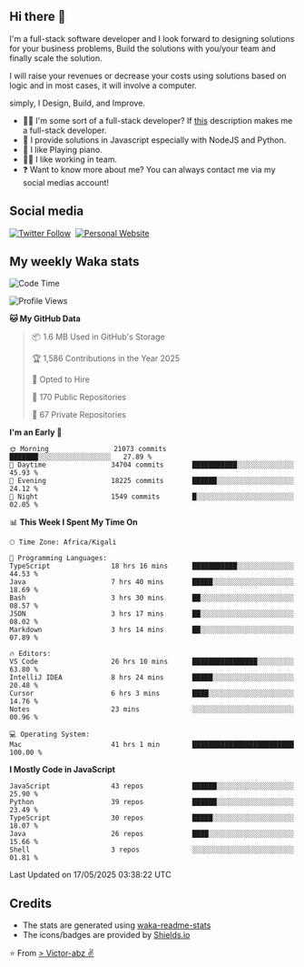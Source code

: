 ## Hi there 👋
I'm a full-stack software developer and I look forward to designing solutions for your business problems, Build the solutions with you/your team and finally scale the solution.

I will raise your revenues or decrease your costs using solutions based on logic and in most cases, it will involve a computer.

simply, I Design, Build, and Improve.

- 👨‍💻 I'm some sort of a full-stack developer? If [this](https://www.w3schools.com/whatis/whatis_fullstack.asp) description makes me a full-stack developer.
- 🌱 I provide solutions in Javascript especially with NodeJS and Python. 
- 🎹 I like Playing piano.
- 👯‍♀️ I like working in team.
- ❓ Want to know more about me? You can always contact me via my social medias account!

## Social media
[![Twitter Follow](https://img.shields.io/twitter/follow/vicky_abz?color=%231DA1F2&label=Twitter&style=for-the-badge&logo=twitter&logoColor=ffffff)](https://twitter.com/vicky_abz)
‎‎ [![Personal Website](https://img.shields.io/static/v1?label=visit&message=victor-abz.com&color=%235F021F&style=for-the-badge)](https://victor-abz.com/)

## My weekly Waka stats
<!--START_SECTION:waka-->
![Code Time](http://img.shields.io/badge/Code%20Time-1%2C575%20hrs%2037%20mins-blue)

![Profile Views](http://img.shields.io/badge/Profile%20Views-0-blue)

**🐱 My GitHub Data** 

> 📦 1.6 MB Used in GitHub's Storage 
 > 
> 🏆 1,586 Contributions in the Year 2025
 > 
> 💼 Opted to Hire
 > 
> 📜 170 Public Repositories 
 > 
> 🔑 67 Private Repositories 
 > 
**I'm an Early 🐤** 

```text
🌞 Morning                21073 commits       ███████░░░░░░░░░░░░░░░░░░   27.89 % 
🌆 Daytime                34704 commits       ███████████░░░░░░░░░░░░░░   45.93 % 
🌃 Evening                18225 commits       ██████░░░░░░░░░░░░░░░░░░░   24.12 % 
🌙 Night                  1549 commits        █░░░░░░░░░░░░░░░░░░░░░░░░   02.05 % 
```


📊 **This Week I Spent My Time On** 

```text
🕑︎ Time Zone: Africa/Kigali

💬 Programming Languages: 
TypeScript               18 hrs 16 mins      ███████████░░░░░░░░░░░░░░   44.53 % 
Java                     7 hrs 40 mins       █████░░░░░░░░░░░░░░░░░░░░   18.69 % 
Bash                     3 hrs 30 mins       ██░░░░░░░░░░░░░░░░░░░░░░░   08.57 % 
JSON                     3 hrs 17 mins       ██░░░░░░░░░░░░░░░░░░░░░░░   08.02 % 
Markdown                 3 hrs 14 mins       ██░░░░░░░░░░░░░░░░░░░░░░░   07.89 % 

🔥 Editors: 
VS Code                  26 hrs 10 mins      ████████████████░░░░░░░░░   63.80 % 
IntelliJ IDEA            8 hrs 24 mins       █████░░░░░░░░░░░░░░░░░░░░   20.48 % 
Cursor                   6 hrs 3 mins        ████░░░░░░░░░░░░░░░░░░░░░   14.76 % 
Notes                    23 mins             ░░░░░░░░░░░░░░░░░░░░░░░░░   00.96 % 

💻 Operating System: 
Mac                      41 hrs 1 min        █████████████████████████   100.00 % 
```

**I Mostly Code in JavaScript** 

```text
JavaScript               43 repos            ██████░░░░░░░░░░░░░░░░░░░   25.90 % 
Python                   39 repos            ██████░░░░░░░░░░░░░░░░░░░   23.49 % 
TypeScript               30 repos            █████░░░░░░░░░░░░░░░░░░░░   18.07 % 
Java                     26 repos            ████░░░░░░░░░░░░░░░░░░░░░   15.66 % 
Shell                    3 repos             ░░░░░░░░░░░░░░░░░░░░░░░░░   01.81 % 
```




 Last Updated on 17/05/2025 03:38:22 UTC
<!--END_SECTION:waka-->

## Credits
- The stats are generated using [waka-readme-stats](https://github.com/anmol098/waka-readme-stats)
- The icons/badges are provided by [Shields.io](https://shields.io/)

⭐️ From [> Victor-abz ✌](https://victor-abz.com/)
